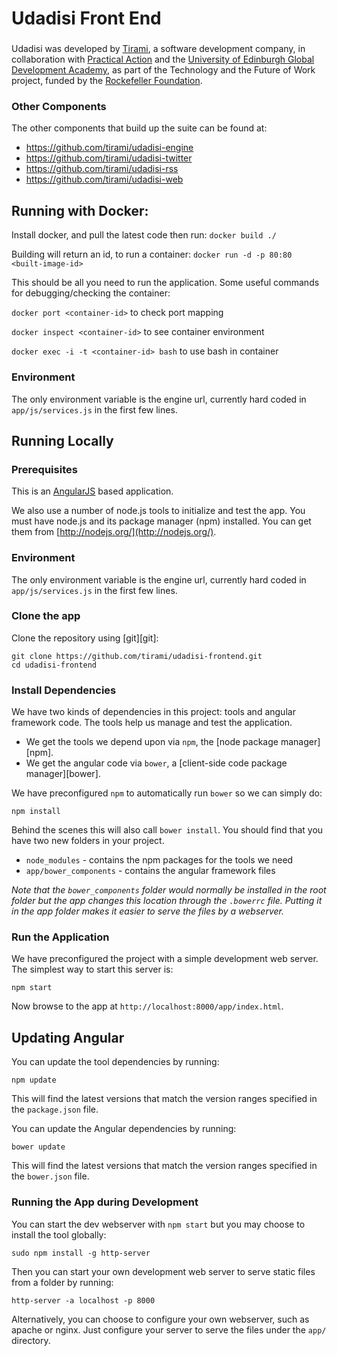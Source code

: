 # Udadisi Front End

###

Udadisi was developed by [Tirami](http://www.tirami.co.uk/), a software development company, in collaboration with [Practical Action](http://practicalaction.org/) and the [University of Edinburgh Global Development Academy](http://www.ed.ac.uk/schools-departments/global-development), as part of the Technology and the Future of Work project, funded by the [Rockefeller Foundation](https://www.rockefellerfoundation.org/).

### Other Components

The other components that build up the suite can be found at:

* https://github.com/tirami/udadisi-engine
* https://github.com/tirami/udadisi-twitter
* https://github.com/tirami/udadisi-rss
* https://github.com/tirami/udadisi-web


## Running with Docker:

Install docker, and pull the latest code then run: `docker build ./`

Building will return an id, to run a container: `docker run -d -p 80:80 <built-image-id>`

This should be all you need to run the application. Some useful commands for debugging/checking the container: 

`docker port <container-id>` to check port mapping

`docker inspect <container-id>` to see container environment

`docker exec -i -t <container-id> bash` to use bash in container

### Environment

The only environment variable is the engine url, currently hard coded in `app/js/services.js` in the first few lines.


## Running Locally

### Prerequisites

This is an [AngularJS](http://angularjs.org/) based application.

We also use a number of node.js tools to initialize and test the app. You must have node.js and
its package manager (npm) installed.  You can get them from [http://nodejs.org/](http://nodejs.org/).

### Environment

The only environment variable is the engine url, currently hard coded in `app/js/services.js` in the first few lines.

### Clone the app

Clone the repository using [git][git]:

```
git clone https://github.com/tirami/udadisi-frontend.git
cd udadisi-frontend
```

### Install Dependencies

We have two kinds of dependencies in this project: tools and angular framework code.  The tools help
us manage and test the application.

* We get the tools we depend upon via `npm`, the [node package manager][npm].
* We get the angular code via `bower`, a [client-side code package manager][bower].

We have preconfigured `npm` to automatically run `bower` so we can simply do:

```
npm install
```

Behind the scenes this will also call `bower install`.  You should find that you have two new
folders in your project.

* `node_modules` - contains the npm packages for the tools we need
* `app/bower_components` - contains the angular framework files

*Note that the `bower_components` folder would normally be installed in the root folder but
the app changes this location through the `.bowerrc` file.  Putting it in the app folder makes
it easier to serve the files by a webserver.*

### Run the Application

We have preconfigured the project with a simple development web server.  The simplest way to start
this server is:

```
npm start
```

Now browse to the app at `http://localhost:8000/app/index.html`.


## Updating Angular

You can update the tool dependencies by running:

```
npm update
```

This will find the latest versions that match the version ranges specified in the `package.json` file.

You can update the Angular dependencies by running:

```
bower update
```

This will find the latest versions that match the version ranges specified in the `bower.json` file.

### Running the App during Development

You can start the dev webserver with `npm start` but you may choose to install the tool globally:

```
sudo npm install -g http-server
```

Then you can start your own development web server to serve static files from a folder by
running:

```
http-server -a localhost -p 8000
```

Alternatively, you can choose to configure your own webserver, such as apache or nginx. Just
configure your server to serve the files under the `app/` directory.
